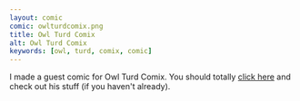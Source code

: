 ```yaml
---
layout: comic
comic: owlturdcomix.png
title: Owl Turd Comix
alt: Owl Turd Comix
keywords: [owl, turd, comix, comic]
---
```


I made a guest comic for Owl Turd Comix.
You should totally [click here](http://owlturd.com) and check out his stuff (if you haven't already).